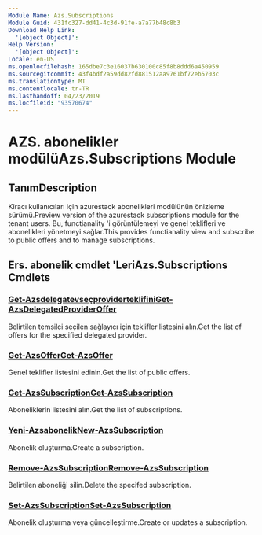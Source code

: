 ```yaml
---
Module Name: Azs.Subscriptions
Module Guid: 431fc327-dd41-4c3d-91fe-a7a77b48c8b3
Download Help Link:
  '[object Object]': 
Help Version:
  '[object Object]': 
Locale: en-US
ms.openlocfilehash: 165dbe7c3e16037b630100c85f8b8ddd6a450959
ms.sourcegitcommit: 43f4bdf2a59dd82fd881512aa9761bf72eb5703c
ms.translationtype: MT
ms.contentlocale: tr-TR
ms.lasthandoff: 04/23/2019
ms.locfileid: "93570674"
---
```

# <span data-ttu-id="34259-101">AZS. abonelikler modülü</span><span class="sxs-lookup"><span data-stu-id="34259-101">Azs.Subscriptions Module</span></span>
## <span data-ttu-id="34259-102">Tanım</span><span class="sxs-lookup"><span data-stu-id="34259-102">Description</span></span>
<span data-ttu-id="34259-103">Kiracı kullanıcıları için azurestack abonelikleri modülünün önizleme sürümü.</span><span class="sxs-lookup"><span data-stu-id="34259-103">Preview version of the azurestack subscriptions module for the tenant users.</span></span> <span data-ttu-id="34259-104">Bu, functianality 'i görüntülemeyi ve genel teklifleri ve abonelikleri yönetmeyi sağlar.</span><span class="sxs-lookup"><span data-stu-id="34259-104">This provides functianality view and subscribe to public offers and to manage subscriptions.</span></span>

## <span data-ttu-id="34259-105">Ers. abonelik cmdlet 'Leri</span><span class="sxs-lookup"><span data-stu-id="34259-105">Azs.Subscriptions Cmdlets</span></span>
### [<span data-ttu-id="34259-106">Get-Azsdelegatevseçproviderteklifini</span><span class="sxs-lookup"><span data-stu-id="34259-106">Get-AzsDelegatedProviderOffer</span></span>](Get-AzsDelegatedProviderOffer.md)
<span data-ttu-id="34259-107">Belirtilen temsilci seçilen sağlayıcı için teklifler listesini alın.</span><span class="sxs-lookup"><span data-stu-id="34259-107">Get the list of offers for the specified delegated provider.</span></span>

### [<span data-ttu-id="34259-108">Get-AzsOffer</span><span class="sxs-lookup"><span data-stu-id="34259-108">Get-AzsOffer</span></span>](Get-AzsOffer.md)
<span data-ttu-id="34259-109">Genel teklifler listesini edinin.</span><span class="sxs-lookup"><span data-stu-id="34259-109">Get the list of public offers.</span></span>

### [<span data-ttu-id="34259-110">Get-AzsSubscription</span><span class="sxs-lookup"><span data-stu-id="34259-110">Get-AzsSubscription</span></span>](Get-AzsSubscription.md)
<span data-ttu-id="34259-111">Aboneliklerin listesini alın.</span><span class="sxs-lookup"><span data-stu-id="34259-111">Get the list of subscriptions.</span></span>

### [<span data-ttu-id="34259-112">Yeni-Azsabonelik</span><span class="sxs-lookup"><span data-stu-id="34259-112">New-AzsSubscription</span></span>](New-AzsSubscription.md)
<span data-ttu-id="34259-113">Abonelik oluşturma.</span><span class="sxs-lookup"><span data-stu-id="34259-113">Create a subscription.</span></span>

### [<span data-ttu-id="34259-114">Remove-AzsSubscription</span><span class="sxs-lookup"><span data-stu-id="34259-114">Remove-AzsSubscription</span></span>](Remove-AzsSubscription.md)
<span data-ttu-id="34259-115">Belirtilen aboneliği silin.</span><span class="sxs-lookup"><span data-stu-id="34259-115">Delete the specifed subscription.</span></span>

### [<span data-ttu-id="34259-116">Set-AzsSubscription</span><span class="sxs-lookup"><span data-stu-id="34259-116">Set-AzsSubscription</span></span>](Set-AzsSubscription.md)
<span data-ttu-id="34259-117">Abonelik oluşturma veya güncelleştirme.</span><span class="sxs-lookup"><span data-stu-id="34259-117">Create or updates a subscription.</span></span>

